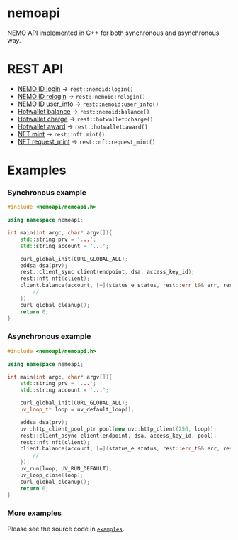 # nemoapi
NEMO API implemented in C++ for both synchronous and asynchronous way.

# REST API
- [NEMO ID login](//api/nemoid.md#login) -> `rest::nemoid:login()`
- [NEMO ID relogin](//api/nemoid.md#relogin) -> `rest::nemoid:relogin()`
- [NEMO ID user_info](//api/nemoid.md#user_info) -> `rest::nemoid:user_info()`
- [Hotwallet balance](//api/nemoid.md#relogin) -> `rest::nemoid:balance()`
- [Hotwallet charge](//api/nemoid.md#login) -> `rest::hotwallet:charge()`
- [Hotwallet award](//api/nemoid.md#relogin) -> `rest::hotwallet:award()`
- [NFT mint](//api/nft.md#mint) -> `rest::nft:mint()`
- [NFT request_mint](//api/nft.md#request_mint) -> `rest::nft:request_mint()`

# Examples
### Synchronous example
```cpp
#include <nemoapi/nemoapi.h>

using namespace nemoapi;

int main(int argc, char* argv[]){
    std::string prv = '...';
    std::string account = '...';

    curl_global_init(CURL_GLOBAL_ALL);
    eddsa dsa(prv);
    rest::client_sync client(endpoint, dsa, access_key_id);
    rest::nft nft(client);
    client.balance(account, [=](status_e status, rest::err_t&& err, rest::hotwallet_balance_t&& res){
        //
    });
    curl_global_cleanup();
    return 0;
}

```

### Asynchronous example
```cpp
#include <nemoapi/nemoapi.h>

using namespace nemoapi;

int main(int argc, char* argv[]){
    std::string prv = '...';
    std::string account = '...';

    curl_global_init(CURL_GLOBAL_ALL);
    uv_loop_t* loop = uv_default_loop();

    eddsa dsa(prv);
    uv::http_client_pool_ptr pool(new uv::http_client(256, loop));
    rest::client_async client(endpoint, dsa, access_key_id, pool);
    rest::nft nft(client);
    client.balance(account, [=](status_e status, rest::err_t&& err, rest::hotwallet_balance_t&& res){
        //
    });
    uv_run(loop, UV_RUN_DEFAULT);
    uv_loop_close(loop);
    curl_global_cleanup();
    return 0;
}
```

### More examples
Please see the source code in [`examples`](examples).